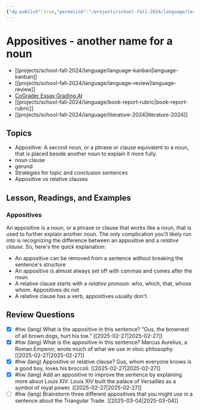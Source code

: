 ```yaml
---
{"dg-publish":true,"permalink":"/projects/school-fall-2024/language/lessons/appositives/"}
---
```



#  Appositives - another name for a noun

- [[projects/school-fall-2024/language/language-kanban\|language-kanban]]
- [[projects/school-fall-2024/language/language-review\|language-review]]
- [CoGrader Essay Grading AI](https://v2.cograder.com/app)
- [[projects/school-fall-2024/language/book-report-rubric\|book-report-rubric]]
- [[projects/school-fall-2024/language/literature-2024\|literature-2024]]

## Topics

- Appositive: A second noun, or a phrase or clause equivalent to a noun, that is placed beside another noun to explain it more fully.
- noun clause
- gerund
- Strategies for topic and conclusion sentences
- Appositive vs relative clauses

## Lesson, Readings, and Examples



### Appositives 

An appositive is a noun, or a phrase or clause that works like a noun, that is used to further explain another noun. The only complication you'll likely run into is recognizing the difference between an appositive and a *relative clause*. So, here's the quick explanation:

- An appositive can be removed from a sentence without breaking the sentence's structure
- An appositive is almost always set off with commas and comes after the noun.
- A relative clause starts with a *relative pronoun*: who, which, that, whose whom. Appositives do *not*
- A relative clause has a verb, appositives usually don't.

## Review Questions 


- [x] #hw (lang) What is the appositive in this sentence? "Gus, the brownest of all brown dogs, hurt his toe." [[2025-02-27\|2025-02-27]]
- [x] #hw (lang) What is the appositive in this sentence? Marcus Aurelius, a Roman Emperor, wrote much of what we use in stoic philosophy. [[2025-02-27\|2025-02-27]]
- [x] #hw (lang) Appositive or relative clause? Gus, whom everyone knows is a good boy, loves his broccoli. [[2025-02-27\|2025-02-27]]
- [x] #hw (lang) Add an appositive to improve the sentence by explaining more about Louis XIV: Louis XIV built the palace of Versailles as a symbol of royal power. [[2025-02-27\|2025-02-27]]
- [ ] #hw (lang) Brainstorm three different appositives that you might use in a sentence about the Triangular Trade. [[2025-03-04\|2025-03-04]]
